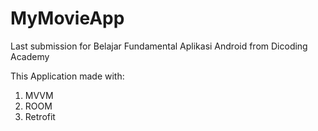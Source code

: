 # MyMovieApp

Last submission for Belajar Fundamental Aplikasi Android from Dicoding Academy

This Application made with:
1. MVVM
2. ROOM
3. Retrofit
